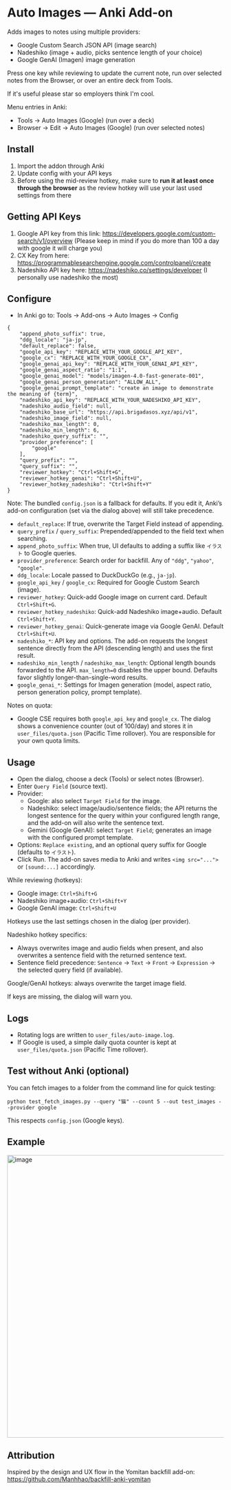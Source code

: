# Auto Images — Anki Add-on

Adds images to notes using multiple providers:
- Google Custom Search JSON API (image search)
- Nadeshiko (image + audio, picks sentence length of your choice)
- Google GenAI (Imagen) image generation

Press one key while reviewing to update the current note, run over selected notes from the Browser, or over an entire deck from Tools.

If it's useful please star so employers think I'm cool.

Menu entries in Anki:
- Tools → Auto Images (Google) (run over a deck)
- Browser → Edit → Auto Images (Google) (run over selected notes)

## Install
1. Import the addon through Anki
2. Update config with your API keys
3. Before using the mid-review hotkey, make sure to **run it at least once through the browser** as the review hotkey will use your last used settings from there


## Getting API Keys
1. Google API key from this link: https://developers.google.com/custom-search/v1/overview (Please keep in mind if you do more than 100 a day with google it will charge you)
2. CX Key from here: https://programmablesearchengine.google.com/controlpanel/create
3. Nadeshiko API key here: https://nadeshiko.co/settings/developer (I personally use nadeshiko the most)

## Configure
- In Anki go to: Tools → Add-ons → Auto Images → Config

```
{
    "append_photo_suffix": true,
    "ddg_locale": "ja-jp",
    "default_replace": false,
    "google_api_key": "REPLACE_WITH_YOUR_GOOGLE_API_KEY",
    "google_cx": "REPLACE_WITH_YOUR_GOOGLE_CX",
    "google_genai_api_key": "REPLACE_WITH_YOUR_GENAI_API_KEY",
    "google_genai_aspect_ratio": "1:1",
    "google_genai_model": "models/imagen-4.0-fast-generate-001",
    "google_genai_person_generation": "ALLOW_ALL",
    "google_genai_prompt_template": "create an image to demonstrate the meaning of {term}",
    "nadeshiko_api_key": "REPLACE_WITH_YOUR_NADESHIKO_API_KEY",
    "nadeshiko_audio_field": null,
    "nadeshiko_base_url": "https://api.brigadasos.xyz/api/v1",
    "nadeshiko_image_field": null,
    "nadeshiko_max_length": 0,
    "nadeshiko_min_length": 6,
    "nadeshiko_query_suffix": "",
    "provider_preference": [
        "google"
    ],
    "query_prefix": "",
    "query_suffix": "",
    "reviewer_hotkey": "Ctrl+Shift+G",
    "reviewer_hotkey_genai": "Ctrl+Shift+U",
    "reviewer_hotkey_nadeshiko": "Ctrl+Shift+Y"
}
```

Note: The bundled `config.json` is a fallback for defaults. If you edit it, Anki’s add-on configuration (set via the dialog above) will still take precedence.

- `default_replace`: If true, overwrite the Target Field instead of appending.
- `query_prefix` / `query_suffix`: Prepended/appended to the field text when searching.
- `append_photo_suffix`: When true, UI defaults to adding a suffix like `イラスト` to Google queries.
- `provider_preference`: Search order for backfill. Any of `"ddg"`, `"yahoo"`, `"google"`.
- `ddg_locale`: Locale passed to DuckDuckGo (e.g., `ja-jp`).
- `google_api_key` / `google_cx`: Required for Google Custom Search (image).
- `reviewer_hotkey`: Quick-add Google image on current card. Default `Ctrl+Shift+G`.
- `reviewer_hotkey_nadeshiko`: Quick-add Nadeshiko image+audio. Default `Ctrl+Shift+Y`.
- `reviewer_hotkey_genai`: Quick-generate image via Google GenAI. Default `Ctrl+Shift+U`.
- `nadeshiko_*`: API key and options. The add-on requests the longest sentence directly from the API (descending length) and uses the first result.
- `nadeshiko_min_length` / `nadeshiko_max_length`: Optional length bounds forwarded to the API. `max_length=0` disables the upper bound. Defaults favor slightly longer-than-single-word results.
- `google_genai_*`: Settings for Imagen generation (model, aspect ratio, person generation policy, prompt template).

Notes on quota:
- Google CSE requires both `google_api_key` and `google_cx`. The dialog shows a convenience counter (out of 100/day) and stores it in `user_files/quota.json` (Pacific Time rollover). You are responsible for your own quota limits.

## Usage

- Open the dialog, choose a deck (Tools) or select notes (Browser).
- Enter `Query Field` (source text).
- Provider:
  - Google: also select `Target Field` for the image.
  - Nadeshiko: select image/audio/sentence fields; the API returns the longest sentence for the query within your configured length range, and the add-on will also write the sentence text.
  - Gemini (Google GenAI): select `Target Field`; generates an image with the configured prompt template.
- Options: `Replace existing`, and an optional query suffix for Google (defaults to `イラスト`).
- Click Run. The add-on saves media to Anki and writes `<img src="...">` or `[sound:...]` accordingly.

While reviewing (hotkeys):
- Google image: `Ctrl+Shift+G`
- Nadeshiko image+audio: `Ctrl+Shift+Y`
- Google GenAI image: `Ctrl+Shift+U`

Hotkeys use the last settings chosen in the dialog (per provider).

Nadeshiko hotkey specifics:
- Always overwrites image and audio fields when present, and also overwrites a sentence field with the returned sentence text.
- Sentence field precedence: `Sentence` → `Text` → `Front` → `Expression` → the selected query field (if available).
 
Google/GenAI hotkeys: always overwrite the target image field.

If keys are missing, the dialog will warn you.

## Logs

- Rotating logs are written to `user_files/auto-image.log`.
- If Google is used, a simple daily quota counter is kept at `user_files/quota.json` (Pacific Time rollover).

## Test without Anki (optional)

You can fetch images to a folder from the command line for quick testing:

```
python test_fetch_images.py --query "猫" --count 5 --out test_images --provider google
```

This respects `config.json` (Google keys).

## Example

<img width="847" height="657" alt="image" src="https://github.com/user-attachments/assets/5f3a1d7e-02e0-468b-bf6e-2887e78c4413" />


## Attribution

Inspired by the design and UX flow in the Yomitan backfill add-on: https://github.com/Manhhao/backfill-anki-yomitan
